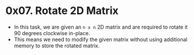 # 0x07. Rotate 2D Matrix

- In this task, we are given an `n x n` 2D matrix and are required to rotate it 90 degrees clockwise in-place.
- This means we need to modify the given matrix without using additional memory to store the rotated matrix.
